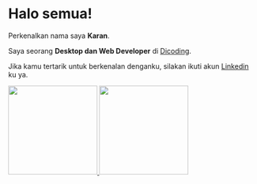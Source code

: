 # Halo semua! 

Perkenalkan nama saya **Karan**.<br>

Saya seorang **Desktop dan Web Developer** di [Dicoding](https://www.dicoding.com/).<br>

Jika kamu tertarik untuk berkenalan denganku, silakan ikuti akun [Linkedin](www.linkedin.com/in/karan-b63a7a256) ku ya.

<p align="left">
<a href="https://github.com/wibuuu609">
  <img height="180em" src="https://github-readme-stats-eight-theta.vercel.app/api?username=wibuuu609&show_icons=true&theme=algolia&include_all_commits=true&count_private=true"/>
  <img height="180em" src="https://github-readme-stats-eight-theta.vercel.app/api/top-langs/?username=wibuuu609&layout=compact&theme=algolia"/>
</a>
</p>
